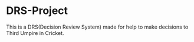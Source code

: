 # DRS-Project
This is a DRS(Decision Review System) made for help to make decisions to Third Umpire in Cricket.
